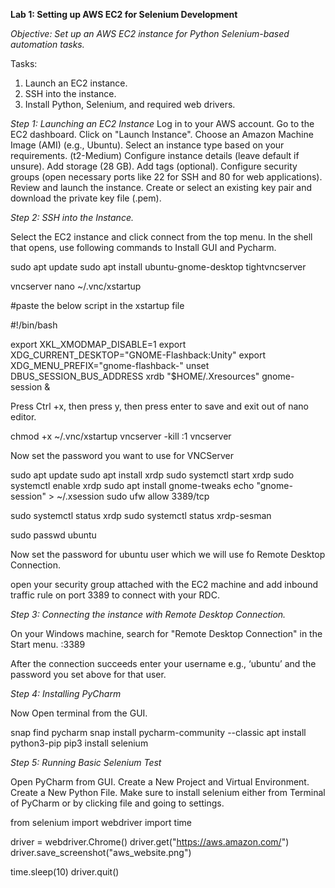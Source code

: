 **Lab 1: Setting up AWS EC2 for Selenium Development**

*Objective: Set up an AWS EC2 instance for Python Selenium-based automation tasks.*

Tasks:
1. Launch an EC2 instance.
2. SSH into the instance.
3. Install Python, Selenium, and required web drivers.

*Step 1: Launching an EC2 Instance*
Log in to your AWS account.
Go to the EC2 dashboard.
Click on "Launch Instance".
Choose an Amazon Machine Image (AMI) (e.g., Ubuntu).
Select an instance type based on your requirements. (t2-Medium)
Configure instance details (leave default if unsure).
Add storage (28 GB).
Add tags (optional).
Configure security groups (open necessary ports like 22 for SSH and 80 for web applications).
Review and launch the instance.
Create or select an existing key pair and download the private key file (.pem).

*Step 2: SSH into the Instance.*

Select the EC2 instance and click connect from the top menu.
In the shell that opens, use following commands to Install GUI and Pycharm.

sudo apt update
sudo apt install ubuntu-gnome-desktop tightvncserver

vncserver
nano ~/.vnc/xstartup

#paste the below script in the xstartup file
 
#!/bin/bash

export XKL_XMODMAP_DISABLE=1
export XDG_CURRENT_DESKTOP="GNOME-Flashback:Unity"
export XDG_MENU_PREFIX="gnome-flashback-"
unset DBUS_SESSION_BUS_ADDRESS
xrdb "$HOME/.Xresources"
gnome-session &


Press Ctrl +x, then press y, then press enter to save and exit out of nano editor.

chmod +x ~/.vnc/xstartup
vncserver -kill :1
vncserver


Now set the password you want to use for VNCServer

sudo apt update
sudo apt install xrdp
sudo systemctl start xrdp
sudo systemctl enable xrdp
sudo apt install gnome-tweaks
echo "gnome-session" > ~/.xsession
sudo ufw allow 3389/tcp

sudo systemctl status xrdp
sudo systemctl status xrdp-sesman

sudo passwd ubuntu


Now set the password for ubuntu user which we will use fo Remote Desktop Connection.

open your security group attached with the EC2 machine and add inbound traffic rule on port 3389 to connect with your RDC.

*Step 3: Connecting the instance with Remote Desktop Connection.*


On your Windows machine, search for "Remote Desktop Connection" in the Start menu.
<PublicIP of EC2>:3389

After the connection succeeds enter your username e.g., ‘ubuntu’ and the password you set above for that user.


*Step 4: Installing PyCharm*


Now Open terminal from the GUI.

snap find pycharm
snap install pycharm-community --classic
apt install python3-pip
pip3 install selenium



*Step 5: Running Basic Selenium Test*

Open PyCharm from GUI.
Create a New Project and Virtual Environment.
Create a New Python File.
Make sure to install selenium either from Terminal of PyCharm or by clicking file and going to settings.

from selenium import webdriver
import time

driver = webdriver.Chrome()
driver.get("https://aws.amazon.com/")
driver.save_screenshot("aws_website.png")

time.sleep(10)
driver.quit()





